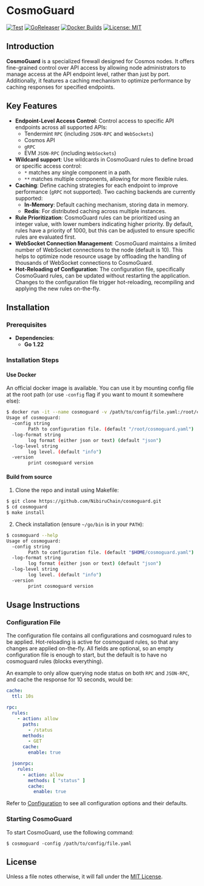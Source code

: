 # CosmoGuard

[![Test](https://github.com/NibiruChain/cosmoguard/actions/workflows/test.yml/badge.svg)](https://github.com/NibiruChain/cosmoguard/actions/workflows/test.yml)
[![GoReleaser](https://github.com/NibiruChain/cosmoguard/actions/workflows/goreleaser.yml/badge.svg)](https://github.com/NibiruChain/cosmoguard/actions/workflows/goreleaser.yml)
[![Docker Builds](https://github.com/NibiruChain/cosmoguard/actions/workflows/docker.yml/badge.svg)](https://github.com/NibiruChain/cosmoguard/actions/workflows/docker.yml)
[![License: MIT](https://img.shields.io/badge/License-MIT-blue.svg)](https://github.com/NibiruChain/cosmoguard/blob/main/LICENSE.md)

## Introduction
**CosmoGuard** is a specialized firewall designed for Cosmos nodes. It offers fine-grained control over API access by allowing node administrators to manage access at the API endpoint level, rather than just by port. Additionally, it features a caching mechanism to optimize performance by caching responses for specified endpoints.

## Key Features
- **Endpoint-Level Access Control**: Control access to specific API endpoints across all supported APIs:
    - Tendermint `RPC` (including `JSON-RPC` and `WebSockets`)
    - Cosmos API
    - `gRPC`
    - EVM `JSON-RPC` (including `WebSockets`)
- **Wildcard support**: Use wildcards in CosmoGuard rules to define broad or specific access control:
    - `*` matches any single component in a path.
    - `**` matches multiple components, allowing for more flexible rules.
- **Caching**: Define caching strategies for each endpoint to improve performance (`gRPC` not supported). Two caching backends are currently supported:
    - **In-Memory**: Default caching mechanism, storing data in memory.
    - **Redis**: For distributed caching across multiple instances.
- **Rule Prioritization**: CosmoGuard rules can be prioritized using an integer value, with lower numbers indicating higher priority. By default, rules have a priority of 1000, but this can be adjusted to ensure specific rules are evaluated first.
- **WebSocket Connection Management**: CosmoGuard maintains a limited number of WebSocket connections to the node (default is 10). This helps to optimize node resource usage by offloading the handling of thousands of WebSocket connections to CosmoGuard.
- **Hot-Reloading of Configuration**: The configuration file, specifically CosmoGuard rules, can be updated without restarting the application. Changes to the configuration file trigger hot-reloading, recompiling and applying the new rules on-the-fly.


## Installation

### Prerequisites
- **Dependencies**:
    - **Go 1.22**

### Installation Steps

#### Use Docker

An official docker image is available. You can use it by mounting config file at the root path (or use `-config` flag if you want to mount it somewhere else):
```bash
$ docker run -it --name cosmoguard -v /path/to/config/file.yaml:/root/cosmoguard.yaml ghcr.io/nibiruchain/cosmoguard --help
Usage of cosmoguard:
  -config string
    	Path to configuration file. (default "/root/cosmoguard.yaml")
  -log-format string
    	log format (either json or text) (default "json")
  -log-level string
    	log level. (default "info")
  -version
    	print cosmoguard version
```

#### Build from source
1. Clone the repo and install using Makefile:
```bash
$ git clone https://github.com/NibiruChain/cosmoguard.git
$ cd cosmoguard
$ make install
```

2. Check installation (ensure `~/go/bin` is in your `PATH`):
```bash
$ cosmoguard --help
Usage of cosmoguard:
  -config string
    	Path to configuration file. (default "$HOME/cosmoguard.yaml")
  -log-format string
    	log format (either json or text) (default "json")
  -log-level string
    	log level. (default "info")
  -version
    	print cosmoguard version
```

## Usage Instructions

### Configuration File

The configuration file contains all configurations and cosmoguard rules to be applied. Hot-reloading is active for cosmoguard rules, so that any changes are applied on-the-fly.
All fields are optional, so an empty configuration file is enough to start, but the default is to have no cosmoguard rules (blocks everything).

An example to only allow querying node status on both `RPC` and `JSON-RPC`, and cache the response for 10 seconds, would be:

```yaml
cache:
  ttl: 10s

rpc:
  rules:
    - action: allow
      paths:
        - /status
      methods:
        - GET
      cache:
        enable: true

  jsonrpc:
    rules:
      - action: allow
        methods: [ "status" ]
        cache:
          enable: true
```

Refer to [Configuration](./CONFIG.md) to see all configuration options and their defaults.

### Starting CosmoGuard
To start CosmoGuard, use the following command:
```
$ cosmoguard -config /path/to/config/file.yaml
```

## License

Unless a file notes otherwise, it will fall under the [MIT License](./LICENSE.md). 